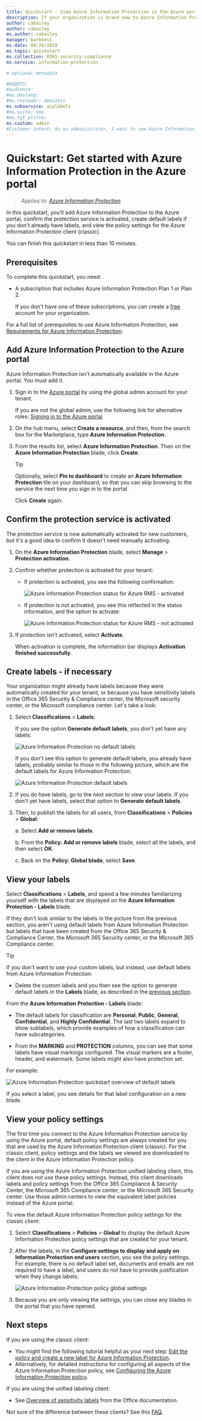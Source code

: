 ```yaml
---
title: Quickstart - View Azure Information Protection in the Azure portal - AIP
description: If your organization is brand new to Azure Information Protection, start here to add the service to the Azure portal, confirm the protection service is activated, and view labels and policy settings.
author: cabailey
author: cabailey
ms.author: cabailey
manager: barbkess
ms.date: 09/28/2019
ms.topic: quickstart
ms.collection: M365-security-compliance
ms.service: information-protection

# optional metadata

#ROBOTS:
#audience:
#ms.devlang:
#ms.reviewer: demizets
ms.subservice: aiplabels
#ms.suite: ems
#ms.tgt_pltfrm:
ms.custom: admin
#Customer intent: As an administrator, I want to see Azure Information Protection in the Azure portal so that I can configure the service.
---
```


# Quickstart: Get started with Azure Information Protection in the Azure portal

>*Applies to: [Azure Information Protection](https://azure.microsoft.com/pricing/details/information-protection)*

In this quickstart, you'll add Azure Information Protection to the Azure portal, confirm the protection service is activated, create default labels if you don't already have labels, and view the policy settings for the Azure Information Protection client (classic).

You can finish this quickstart in less than 10 minutes.

## Prerequisites

To complete this quickstart, you need:

- A subscription that includes Azure Information Protection Plan 1 or Plan 2.
    
    If you don't have one of these subscriptions, you can create a [free](https://admin.microsoft.com/Signup/Signup.aspx?OfferId=87dd2714-d452-48a0-a809-d2f58c4f68b7) account for your organization.

For a full list of prerequisites to use Azure Information Protection, see [Requirements for Azure Information Protection](requirements.md).

## Add Azure Information Protection to the Azure portal

Azure Information Protection isn't automatically available in the Azure portal. You must add it.

1. Sign in to the [Azure portal](https://portal.azure.com) by using the global admin account for your tenant. 
    
    If you are not the global admin, use the following link for alternative roles: [Signing in to the Azure portal](configure-policy.md#signing-in-to-the-azure-portal)

2. On the hub menu, select **Create a resource**, and then, from the search box for the Marketplace, type **Azure Information Protection**. 
    
3. From the results list, select **Azure Information Protection**. Then on the **Azure Information Protection** blade, click **Create**.
    
    > [!TIP] 
    > Optionally, select **Pin to dashboard** to create an **Azure Information Protection** tile on your dashboard, so that you can skip browsing to the service the next time you sign in to the portal.
    
    Click **Create** again.

## Confirm the protection service is activated

The protection service is now automatically activated for new customers, but it's a good idea to confirm it doesn't need manually activating. 

1. On the **Azure Information Protection** blade, select **Manage** > **Protection activation**.

2. Confirm whether protection is activated for your tenant: 
    
    - If protection is activated, you see the following confirmation:
        
        ![Azure Information Protection status for Azure RMS - activated](./media/info-protect-azurerms-activated.png)
        
    - If protection is not activated, you see this reflected in the status information, and the option to activate:
        
        ![Azure Information Protection status for Azure RMS - not activated](./media/info-protect-azurerms-deactivated.png)

3. If protection isn't activated, select **Activate**. 

    When activation is complete, the information bar displays **Activation finished successfully**.

## Create labels - if necessary

Your organization might already have labels because they were automatically created for your tenant, or because you have sensitivity labels in the Office 365 Security & Compliance center, the Microsoft security center, or the Microsoft compliance center. Let's take a look:

1. Select **Classifications** > **Labels**:
    
    If you see the option **Generate default labels**, you don't yet have any labels:
    
     ![Azure Information Protection no default labels](./media/info-protect-nodefaultlabels.png)
    
    If you don't see this option to generate default labels, you already have labels, probably similar to those in the following picture, which are the default labels for Azure Information Protection:
    
    ![Azure Information Protection default labels](./media/info-protect-defaultlabels.png)

2. If you do have labels, go to the next section to view your labels. If you don't yet have labels, select that option to **Generate default labels**.

4. Then, to publish the labels for all users, from **Classifications** > **Policies** > **Global**:
    
    a. Select **Add or remove labels**.
    
    b. From the **Policy: Add or remove labels** blade, select all the labels, and then select **OK**.
    
    c. Back on the **Policy: Global blade**, select **Save**.

## View your labels

Select **Classifications** > **Labels**, and spend a few minutes familiarizing yourself with the labels that are displayed on the **Azure Information Protection - Labels** blade.

If they don't look similar to the labels in the picture from the previous section, you aren't using default labels from Azure Information Protection but labels that have been created from the Office 365 Security & Compliance Center, the Microsoft 365 Security center, or the Microsoft 365 Compliance center.

> [!TIP]
> If you don't want to use your custom labels, but instead, use default labels from Azure Information Protection: 
> - Delete the custom labels and you then see the option to generate default labels in the **Labels** blade, as described in the [previous section](#create-labels---if-necessary). 

From the **Azure Information Protection - Labels** blade:

- The default labels for classification are **Personal**, **Public**, **General**, **Confidential**, and **Highly Confidential**. The last two labels expand to show sublabels, which provide examples of how a classification can have subcategories.

- From the **MARKING** and **PROTECTION** columns, you can see that some labels have visual markings configured. The visual markers are a footer, header, and watermark. Some labels might also have protection set. 

For example: 

![Azure Information Protection quickstart overview of default labels](./media/info-protect-policy-default-labelsv2.png)

If you select a label, you see details for that label configuration on a new blade.

## View your policy settings

The first time you connect to the Azure Information Protection service by using the Azure portal, default policy settings are always created for you that are used by the Azure Information Protection client (classic). For the classic client, policy settings and the labels we viewed are downloaded to the client in the Azure Information Protection policy.

If you are using the Azure Information Protection unified labeling client, this client does not use these policy settings. Instead, this client downloads labels and policy settings from the Office 365 Compliance & Security Center, the Microsoft 365 Compliance center, or the Microsoft 365 Security center. Use those admin centers to view the equivalent label policies instead of the Azure portal.

To view the default Azure Information Protection policy settings for the classic client:

1. Select **Classifications** > **Policies** > **Global** to display the default Azure Information Protection policy settings that are created for your tenant.
    
2. After the labels, in the **Configure settings to display and apply on Information Protection end users** section, you see the policy settings. For example, there is no default label set, documents and emails are not required to have a label, and users do not have to provide justification when they change labels:
    
    ![Azure Information Protection policy global settings](./media/defaultsettings-aip.png)

3. Because you are only viewing the settings, you can close any blades in the portal that you have opened.

## Next steps

If you are using the classic client:

- You might find the following tutorial helpful as your next step: [Edit the policy and create a new label for Azure Information Protection](infoprotect-quick-start-tutorial.md).
- Alternatively, for detailed instructions for configuring all aspects of the Azure Information Protection policy, see [Configuring the Azure Information Protection policy](configure-policy.md).

If you are using the unified labeling client:

- See [Overview of sensitivity labels](/microsoft-365/compliance/sensitivity-labels) from the Office documentation.

Not sure of the difference between these clients? See this [FAQ](faqs.md#whats-the-difference-between-the-azure-information-protection-client-and-the-azure-information-protection-unified-labeling-client).
